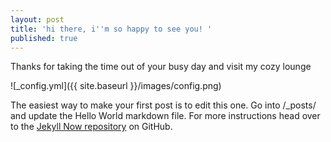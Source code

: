 ```yaml
---
layout: post
title: 'hi there, i''m so happy to see you! '
published: true
---
```


Thanks for taking the time out of your busy day and visit my cozy lounge

![_config.yml]({{ site.baseurl }}/images/config.png)

The easiest way to make your first post is to edit this one. Go into /_posts/ and update the Hello World markdown file. For more instructions head over to the [Jekyll Now repository](https://github.com/barryclark/jekyll-now) on GitHub.
